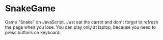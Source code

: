 # SnakeGame
Game "Snake" on JavaScript. Just eat the carrot and don't forget to refresh the page when you lose. 
You can play only at laptop, because you need to press buttons on keyboard.
